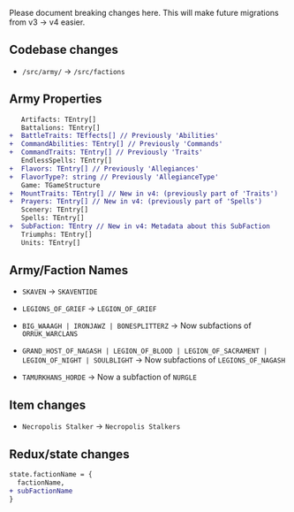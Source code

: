 
Please document breaking changes here. This will make future migrations from v3 -> v4 easier.

## Codebase changes

- `/src/army/` -> `/src/factions`

## Army Properties

```diff
   Artifacts: TEntry[]
   Battalions: TEntry[]
+  BattleTraits: TEffects[] // Previously 'Abilities'
+  CommandAbilities: TEntry[] // Previously 'Commands'
+  CommandTraits: TEntry[] // Previously 'Traits'
   EndlessSpells: TEntry[]
+  Flavors: TEntry[] // Previously 'Allegiances'
+  FlavorType?: string // Previously 'AllegianceType'
   Game: TGameStructure
+  MountTraits: TEntry[] // New in v4: (previously part of 'Traits')
+  Prayers: TEntry[] // New in v4: (previously part of 'Spells')
   Scenery: TEntry[]
   Spells: TEntry[]
+  SubFaction: TEntry // New in v4: Metadata about this SubFaction
   Triumphs: TEntry[]
   Units: TEntry[]
```

## Army/Faction Names

- `SKAVEN` -> `SKAVENTIDE`
- `LEGIONS_OF_GRIEF` -> `LEGION_OF_GRIEF`

- `BIG_WAAAGH | IRONJAWZ | BONESPLITTERZ` -> Now subfactions of `ORRUK_WARCLANS`
- `GRAND_HOST_OF_NAGASH | LEGION_OF_BLOOD | LEGION_OF_SACRAMENT | LEGION_OF_NIGHT | SOULBLIGHT` -> Now subfactions of `LEGIONS_OF_NAGASH`
- `TAMURKHANS_HORDE` -> Now a subfaction of `NURGLE`

## Item changes

- `Necropolis Stalker` -> `Necropolis Stalkers`

## Redux/state changes

```diff
state.factionName = {
  factionName,
+ subFactionName
}
```